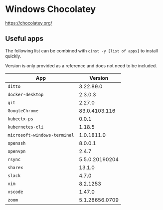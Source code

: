# Windows Chocolatey

https://chocolatey.org/

## Useful apps

The following list can be combined with `cinst -y [list of apps]` to install quickly.

Version is only provided as a reference and does not need to be included.

|App|Version|
|---|-------|
|`ditto`|3.22.89.0|
|`docker-desktop`|2.3.0.3|
|`git`|2.27.0|
|`GoogleChrome`|83.0.4103.116|
|`kubectx-ps`|0.0.1|
|`kubernetes-cli`|1.18.5|
|`microsoft-windows-terminal`|1.0.1811.0|
|`openssh`|8.0.0.1|
|`openvpn`|2.4.7|
|`rsync`|5.5.0.20190204|
|`sharex`|13.1.0|
|`slack`|4.7.0|
|`vim`|8.2.1253|
|`vscode`|1.47.0|
|`zoom`|5.1.28656.0709|
